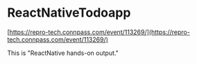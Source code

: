 # ReactNativeTodoapp

[https://repro-tech.connpass.com/event/113269/](https://repro-tech.connpass.com/event/113269/)

This is "ReactNative hands-on output."
